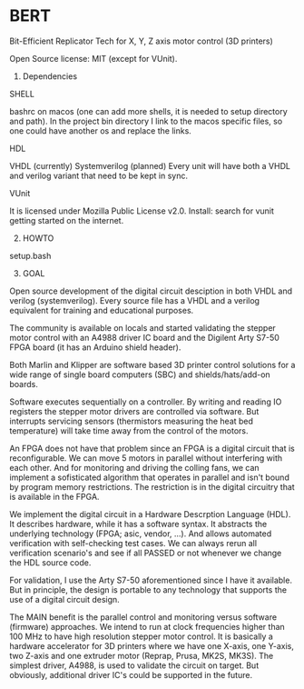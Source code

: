 # BERT
Bit-Efficient Replicator Tech for X, Y, Z axis motor control (3D printers)

Open Source license: MIT (except for VUnit).

1. Dependencies

SHELL

bashrc on macos (one can add more shells, it is needed to setup directory and
path). In the project bin directory I link to the macos specific files, so one
could have another os and replace the links.

HDL

VHDL (currently)
Systemverilog (planned)
Every unit will have both a VHDL and verilog variant that need to be kept in sync.

VUnit

It is licensed under Mozilla Public License v2.0.
Install: search for vunit getting started on the internet.

2. HOWTO

setup.bash


3. GOAL

Open source development of the digital circuit desciption in both VHDL and verilog (systemverilog).
Every source file has a VHDL and a verilog equivalent for training and educational purposes.

The community is available on locals and started validating the stepper motor control with an A4988
driver IC board and the Digilent Arty S7-50 FPGA board (it has an Arduino shield header).

Both Marlin and Klipper are software based 3D printer control solutions for a wide range of
single board computers (SBC) and shields/hats/add-on boards.

Software executes sequentially on a controller. By writing and reading IO registers the stepper motor
drivers are controlled via software. But interrupts servicing sensors (thermistors measuring the heat
bed temperature) will take time away from the control of the motors.

An FPGA does not have that problem since an FPGA is a digital circuit that is reconfigurable.
We can move 5 motors in parallel without interfering with each other.
And for monitoring and driving the colling fans, we can implement a sofisticated algorithm that
operates in parallel and isn't bound by program memory restrictions. The restriction is in the
digital circuitry that is available in the FPGA.

We implement the digital circuit in a Hardware Descrption Language (HDL). It describes hardware,
while it has a software syntax. It abstracts the underlying technology (FPGA; asic, vendor, ...).
And allows automated verification with self-checking test cases. We can always rerun all verification
scenario's and see if all PASSED or not whenever we change the HDL source code.

For validation, I use the Arty S7-50 aforementioned since I have it available. But in principle, the
design is portable to any technology that supports the use of a digital circuit design.

The MAIN benefit is the parallel control and monitoring versus software (firmware) approaches.
We intend to run at clock frequencies higher than 100 MHz to have high resolution stepper motor
control. It is basically a hardware accelerator for 3D printers where we have one X-axis,
one Y-axis, two Z-axis and one extruder motor (Reprap, Prusa, MK2S, MK3S).
The simplest driver, A4988, is used to validate the circuit on target.
But obviously, additional driver IC's could be supported in the future.
